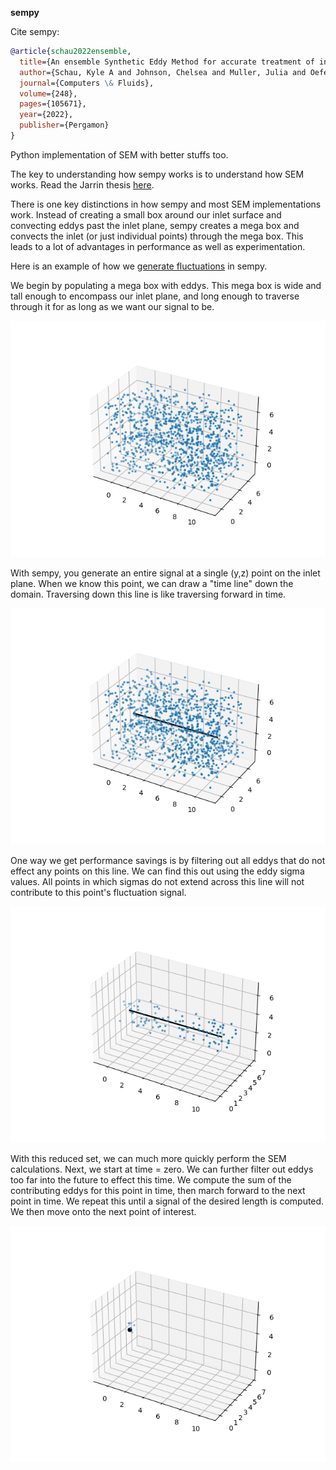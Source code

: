 **sempy**

Cite sempy:

``` bibtex
@article{schau2022ensemble,
  title={An ensemble Synthetic Eddy Method for accurate treatment of inhomogeneous turbulence},
  author={Schau, Kyle A and Johnson, Chelsea and Muller, Julia and Oefelein, Joseph C},
  journal={Computers \& Fluids},
  volume={248},
  pages={105671},
  year={2022},
  publisher={Pergamon}
}
```

Python implementation of SEM with better stuffs too.

The key to understanding how sempy works is to understand how SEM works. Read the Jarrin thesis [here](./References/Papers/Synthetic-Inflow-Boundary-Conditions-for-the-Numerical-Simulation-of-Turbulence_2008.pdf).

There is one key distinctions in how sempy and most SEM implementations work. Instead of creating a small box around our inlet surface and convecting eddys past the inlet plane, sempy creates a mega box and convects the inlet (or just individual points) through the mega box. This leads to a lot of advantages in performance as well as experimentation.

Here is an example of how we [generate fluctuations](./sempy/generatePrimes.py) in sempy.

We begin by populating a mega box with eddys. This mega box is wide and tall enough to encompass our inlet plane, and long enough to traverse through it for as long as we want our signal to be.

![All Eddys](./References/readme/all_eddy.png)

With sempy, you generate an entire signal at a single (y,z) point on the inlet plane. When we know this point, we can draw a "time line" down the domain. Traversing down this line is like traversing forward in time.

![All Eddys Line](./References/readme/all_eddy_line.png)

One way we get performance savings is by filtering out all eddys that do not effect any points on this line. We can find this out using the eddy sigma values. All points in which sigmas do not extend across this line will not contribute to this point's fluctuation signal.

![Line Eddys](./References/readme/line_eddy.png)

With this reduced set, we can much more quickly perform the SEM calculations. Next, we start at time = zero. We can further filter out eddys too far into the future to effect this time. We compute the sum of the contributing eddys for this point in time, then march forward to the next point in time. We repeat this until a signal of the desired length is computed. We then move onto the next point of interest.

![Point Eddys](./References/readme/points.gif)
